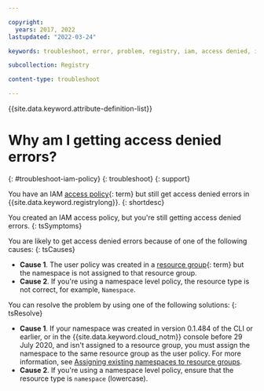 ```yaml
---

copyright:
  years: 2017, 2022
lastupdated: "2022-03-24"

keywords: troubleshoot, error, problem, registry, iam, access denied, iam access policy, namespace, policy, resource group

subcollection: Registry

content-type: troubleshoot

---
```


{{site.data.keyword.attribute-definition-list}}

# Why am I getting access denied errors?
{: #troubleshoot-iam-policy}
{: troubleshoot}
{: support}

You have an IAM [access policy](x2853407){: term} but still get access denied errors in {{site.data.keyword.registrylong}}.
{: shortdesc}

You created an IAM access policy, but you're still getting access denied errors.
{: tsSymptoms}

You are likely to get access denied errors because of one of the following causes:
{: tsCauses}

- **Cause 1**. The user policy was created in a [resource group](x2161955){: term} but the namespace is not assigned to that resource group.
- **Cause 2**. If you're using a namespace level policy, the resource type is not correct, for example, `Namespace`.

You can resolve the problem by using one of the following solutions:
{: tsResolve}

- **Cause 1**. If your namespace was created in version 0.1.484 of the CLI or earlier, or in the {{site.data.keyword.cloud_notm}} console before 29 July 2020, and isn't assigned to a resource group, you must assign the namespace to the same resource group as the user policy. For more information, see [Assigning existing namespaces to resource groups](/docs/Registry?topic=Registry-registry_setup_cli_namespace#registry_namespace_assign).
- **Cause 2**. If you're using a namespace level policy, ensure that the resource type is `namespace` (lowercase).


